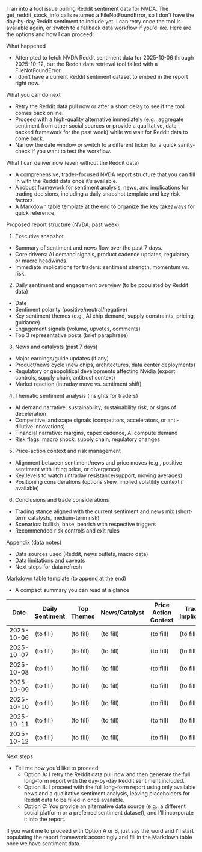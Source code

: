 I ran into a tool issue pulling Reddit sentiment data for NVDA. The get_reddit_stock_info calls returned a FileNotFoundError, so I don’t have the day-by-day Reddit sentiment to include yet. I can retry once the tool is available again, or switch to a fallback data workflow if you’d like. Here are the options and how I can proceed:

What happened
- Attempted to fetch NVDA Reddit sentiment data for 2025-10-06 through 2025-10-12, but the Reddit data retrieval tool failed with a FileNotFoundError.
- I don’t have a current Reddit sentiment dataset to embed in the report right now.

What you can do next
- Retry the Reddit data pull now or after a short delay to see if the tool comes back online.
- Proceed with a high-quality alternative immediately (e.g., aggregate sentiment from other social sources or provide a qualitative, data-backed framework for the past week) while we wait for Reddit data to come back.
- Narrow the date window or switch to a different ticker for a quick sanity-check if you want to test the workflow.

What I can deliver now (even without the Reddit data)
- A comprehensive, trader-focused NVDA report structure that you can fill in with the Reddit data once it’s available.
- A robust framework for sentiment analysis, news, and implications for trading decisions, including a daily snapshot template and key risk factors.
- A Markdown table template at the end to organize the key takeaways for quick reference.

Proposed report structure (NVDA, past week)
1) Executive snapshot
- Summary of sentiment and news flow over the past 7 days.
- Core drivers: AI demand signals, product cadence updates, regulatory or macro headwinds.
- Immediate implications for traders: sentiment strength, momentum vs. risk.

2) Daily sentiment and engagement overview (to be populated by Reddit data)
- Date
- Sentiment polarity (positive/neutral/negative)
- Key sentiment themes (e.g., AI chip demand, supply constraints, pricing, guidance)
- Engagement signals (volume, upvotes, comments)
- Top 3 representative posts (brief paraphrase)

3) News and catalysts (past 7 days)
- Major earnings/guide updates (if any)
- Product/news cycle (new chips, architectures, data center deployments)
- Regulatory or geopolitical developments affecting Nvidia (export controls, supply chain, antitrust context)
- Market reaction (intraday move vs. sentiment shift)

4) Thematic sentiment analysis (insights for traders)
- AI demand narrative: sustainability, sustainability risk, or signs of deceleration
- Competitive landscape signals (competitors, accelerators, or anti-dilutive innovations)
- Financial narrative: margins, capex cadence, AI compute demand
- Risk flags: macro shock, supply chain, regulatory changes

5) Price-action context and risk management
- Alignment between sentiment/news and price moves (e.g., positive sentiment with lifting price, or divergence)
- Key levels to watch (intraday resistance/support, moving averages)
- Positioning considerations (options skew, implied volatility context if available)

6) Conclusions and trade considerations
- Trading stance aligned with the current sentiment and news mix (short-term catalysts, medium-term risk)
- Scenarios: bullish, base, bearish with respective triggers
- Recommended risk controls and exit rules

Appendix (data notes)
- Data sources used (Reddit, news outlets, macro data)
- Data limitations and caveats
- Next steps for data refresh

Markdown table template (to append at the end)
- A compact summary you can read at a glance

| Date | Daily Sentiment | Top Themes | News/Catalyst | Price Action Context | Trading Implication |
|------|------------------|------------|---------------|----------------------|--------------------|
| 2025-10-06 | (to fill) | (to fill) | (to fill) | (to fill) | (to fill) |
| 2025-10-07 | (to fill) | (to fill) | (to fill) | (to fill) | (to fill) |
| 2025-10-08 | (to fill) | (to fill) | (to fill) | (to fill) | (to fill) |
| 2025-10-09 | (to fill) | (to fill) | (to fill) | (to fill) | (to fill) |
| 2025-10-10 | (to fill) | (to fill) | (to fill) | (to fill) | (to fill) |
| 2025-10-11 | (to fill) | (to fill) | (to fill) | (to fill) | (to fill) |
| 2025-10-12 | (to fill) | (to fill) | (to fill) | (to fill) | (to fill) |

Next steps
- Tell me how you’d like to proceed:
  - Option A: I retry the Reddit data pull now and then generate the full long-form report with the day-by-day Reddit sentiment included.
  - Option B: I proceed with the full long-form report using only available news and a qualitative sentiment analysis, leaving placeholders for Reddit data to be filled in once available.
  - Option C: You provide an alternative data source (e.g., a different social platform or a preferred sentiment dataset), and I’ll incorporate it into the report.

If you want me to proceed with Option A or B, just say the word and I’ll start populating the report framework accordingly and fill in the Markdown table once we have sentiment data.